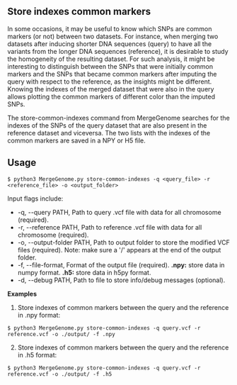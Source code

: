 ## Store indexes common markers

In some occasions, it may be useful to know which SNPs are common markers (or not) between two datasets. For instance, when merging two datasets after inducing shorter DNA sequences (query) to have all the variants from the longer DNA sequences (reference), it is desirable to study the homogeneity of the resulting dataset. For such analysis, it might be interesting to distinguish between the SNPs that were initially common markers and the SNPs that became common markers after imputing the query with respect to the reference, as the insights might be different. Knowing the indexes of the merged dataset that were also in the query allows plotting the common markers of different color than the imputed SNPs.

The store-common-indexes command from MergeGenome searches for the indexes of the SNPs of the query dataset that are also present in the reference dataset and viceversa. The two lists with the indexes of the common markers are saved in a NPY or H5 file.

## Usage

```
$ python3 MergeGenome.py store-common-indexes -q <query_file> -r <reference_file> -o <output_folder>
```

Input flags include:

* -q, --query PATH, Path to query .vcf file with data for all chromosome (required).
* -r, --reference PATH, Path to reference .vcf file with data for all chromosome (required).
* -o, --output-folder PATH, Path to output folder to store the modified VCF files (required). Note: make sure a '/' appears at the end of the output folder.
* -f, --file-format, Format of the output file (required).  **.npy:** store data in numpy format. **.h5:** store data in h5py format.
* -d, --debug PATH, Path to file to store info/debug messages (optional).

**Examples**

1. Store indexes of common markers between the query and the reference in .npy format:

```
$ python3 MergeGenome.py store-common-indexes -q query.vcf -r reference.vcf -o ./output/ -f .npy
```

2. Store indexes of common markers between the query and the reference in .h5 format:

```
$ python3 MergeGenome.py store-common-indexes -q query.vcf -r reference.vcf -o ./output/ -f .h5
```
